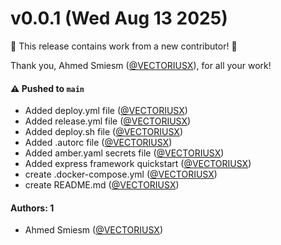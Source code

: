 # v0.0.1 (Wed Aug 13 2025)

:tada: This release contains work from a new contributor! :tada:

Thank you, Ahmed Smiesm ([@VECTORIUSX](https://github.com/VECTORIUSX)), for all your work!

#### ⚠️ Pushed to `main`

- Added deploy.yml file ([@VECTORIUSX](https://github.com/VECTORIUSX))
- Added release.yml file ([@VECTORIUSX](https://github.com/VECTORIUSX))
- Added deploy.sh file ([@VECTORIUSX](https://github.com/VECTORIUSX))
- Added .autorc file ([@VECTORIUSX](https://github.com/VECTORIUSX))
- Added amber.yaml secrets file ([@VECTORIUSX](https://github.com/VECTORIUSX))
- Added express framework quickstart ([@VECTORIUSX](https://github.com/VECTORIUSX))
- create .docker-compose.yml ([@VECTORIUSX](https://github.com/VECTORIUSX))
- create README.md ([@VECTORIUSX](https://github.com/VECTORIUSX))

#### Authors: 1

- Ahmed Smiesm ([@VECTORIUSX](https://github.com/VECTORIUSX))
